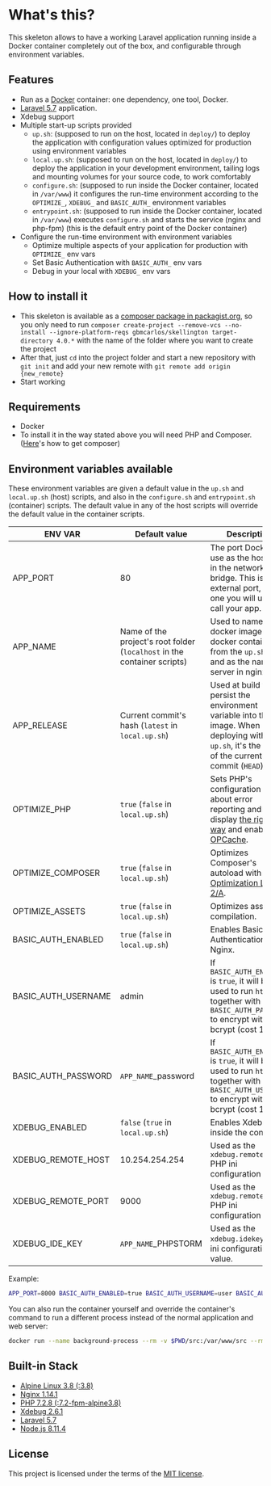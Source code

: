 # What's this?
This skeleton allows to have a working Laravel application running inside a Docker container completely out of the box, and configurable through environment variables.

## Features
* Run as a [Docker](https://docs.docker.com/) container: one dependency, one tool, Docker.
* [Laravel 5.7](https://laravel.com/docs/5.7) application.
* Xdebug support
* Multiple start-up scripts provided
    * `up.sh`: (supposed to run on the host, located in `deploy/`) to deploy the application with configuration values optimized for production using environment variables
    * `local.up.sh`: (supposed to run on the host, located in `deploy/`) to deploy the application in your development environment, tailing logs and mounting volumes for your source code, to work comfortably
    * `configure.sh`: (supposed to run inside the Docker container, located in `/var/www`) it configures the run-time environment according to the `OPTIMIZE_`, `XDEBUG_` and `BASIC_AUTH_` environment variables
    * `entrypoint.sh`: (supposed to run inside the Docker container, located in `/var/www`) executes `configure.sh` and starts the service (nginx and php-fpm) (this is the default entry point of the Docker container)
* Configure the run-time environment with environment variables
    * Optimize multiple aspects of your application for production with `OPTIMIZE_` env vars
    * Set Basic Authentication with `BASIC_AUTH_` env vars
    * Debug in your local with `XDEBUG_` env vars

## How to install it
* This skeleton is available as a [composer package in packagist.org](https://packagist.org/packages/gbmcarlos/skellington), so you only need to run `composer create-project --remove-vcs --no-install --ignore-platform-reqs gbmcarlos/skellington target-directory 4.0.*` with the name of the folder where you want to create the project
* After that, just `cd` into the project folder and start a new repository with `git init` and add your new remote with `git remote add origin {new_remote}`
* Start working

## Requirements
* Docker
* To install it in the way stated above you will need PHP and Composer. ([Here](https://getcomposer.org/download/)'s how to get composer)

## Environment variables available
These environment variables are given a default value in the `up.sh` and `local.up.sh` (host) scripts, and also in the `configure.sh` and `entrypoint.sh` (container) scripts. The default value in any of the host scripts will override the default value in the container scripts.

|       ENV VAR        |                 Default value                 |         Description       |
| -------------------- | --------------------------------------------- | ------------------------- |
| APP_PORT             | 80                                                                        | The port Docker will use as the host port in the network bridge. This is the external port, the one you will use to call your app. |
| APP_NAME             | Name of the project's root folder (`localhost` in the container scripts)  | Used to name the docker image and docker container from the `up.sh` files, and as the name server in nginx. |
| APP_RELEASE          | Current commit's hash (`latest` in `local.up.sh`)                         | Used at build time to persist the environment variable into the image. When deploying with `up.sh`, it's the hash of the current commit (`HEAD`) |
| OPTIMIZE_PHP         | `true` (`false` in `local.up.sh`)                                         | Sets PHP's configuration values about error reporting and display [the right way](https://www.phptherightway.com/#error_reporting) and enables [OPCache](https://secure.php.net/book.opcache). |
| OPTIMIZE_COMPOSER    | `true` (`false` in `local.up.sh`)                                         | Optimizes Composer's autoload with [Optimization Level 2/A](https://getcomposer.org/doc/articles/autoloader-optimization.md#optimization-level-2-a-authoritative-class-maps). |
| OPTIMIZE_ASSETS      | `true` (`false` in `local.up.sh`)                                         | Optimizes assets compilation. |
| BASIC_AUTH_ENABLED   | `true` (`false` in `local.up.sh`)                                         | Enables Basic Authentication with Nginx. |
| BASIC_AUTH_USERNAME  | admin                                                                     | If `BASIC_AUTH_ENABLED` is `true`, it will be used to run `htpasswd` together with `BASIC_AUTH_PASSWORD` to encrypt with bcrypt (cost 10). |
| BASIC_AUTH_PASSWORD  | `APP_NAME`_password                                                       | If `BASIC_AUTH_ENABLED` is `true`, it will be used to run `htpasswd` together with `BASIC_AUTH_USERNAME` to encrypt with bcrypt (cost 10). |
| XDEBUG_ENABLED       | `false` (`true` in `local.up.sh`)                                         | Enables Xdebug inside the container. |
| XDEBUG_REMOTE_HOST   | 10.254.254.254                                                            | Used as the `xdebug.remote_host` PHP ini configuration value. |
| XDEBUG_REMOTE_PORT   | 9000                                                                      | Used as the `xdebug.remote_port` PHP ini configuration value. |
| XDEBUG_IDE_KEY       | `APP_NAME`_PHPSTORM                                                       | Used as the `xdebug.idekey` PHP ini configuration value. |

Example:
```bash
APP_PORT=8000 BASIC_AUTH_ENABLED=true BASIC_AUTH_USERNAME=user BASIC_AUTH_PASSWORD=secure_password XDEBUG_ENABLED=true ./deploy/local.up.sh
```  
You can also run the container yourself and override the container's command to run a different process instead of the normal application and web server:
```bash
docker run --name background-process --rm -v $PWD/src:/var/www/src --rm -e XDEBUG_ENABLED=true -e APP_NAME=skellington -e OPTIMIZE_ASSETS=false skellington:latest /bin/sh -c "/var/www/configure.sh && php -i"
```

## Built-in Stack
* [Alpine Linux 3.8 (:3.8)](https://hub.docker.com/_/alpine/)
* [Nginx 1.14.1](http://nginx.org/)
* [PHP 7.2.8 (:7.2-fpm-alpine3.8)](https://hub.docker.com/_/php/)
* [Xdebug 2.6.1](https://xdebug.org/)
* [Laravel 5.7](https://laravel.com/docs/5.7/)
* [Node.js 8.11.4](https://nodejs.org/en/docs/)

## License
This project is licensed under the terms of the [MIT license](https://opensource.org/licenses/MIT).